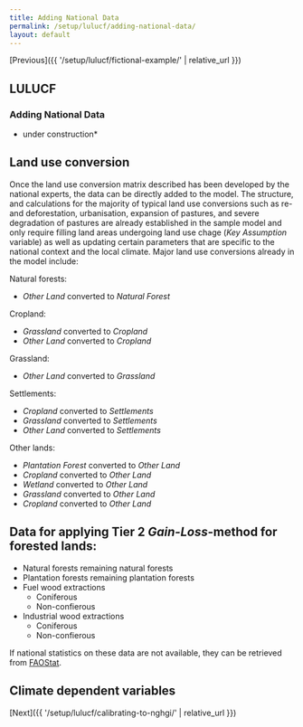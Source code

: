 ```yaml
---
title: Adding National Data
permalink: /setup/lulucf/adding-national-data/
layout: default
---
```

[Previous]({{ '/setup/lulucf/fictional-example/' | relative_url }})

## LULUCF
### Adding National Data 

* under construction*

## Land use conversion 
Once the land use conversion matrix described has been developed by the national experts, the data can be directly added to the 
model. The structure, and calculations for the majority of typical land use conversions such as re- and deforestation, urbanisation, expansion of pastures, and severe degradation of pastures are already established in the sample 
model and only require filling land areas undergoing land use chage (_Key Assumption_ variable) as well as updating certain parameters that are specific to the national context and the local climate. Major land use conversions already in the model include:

Natural forests:  
- _Other Land_ converted to _Natural Forest_  

Cropland:  
- _Grassland_ converted to _Cropland_  
- _Other Land_ converted to _Cropland_  

Grassland:
- _Other Land_ converted to _Grassland_  

Settlements:  
- _Cropland_ converted to _Settlements_  
- _Grassland_ converted to _Settlements_  
- _Other Land_ converted to _Settlements_  

Other lands:  
- _Plantation Forest_ converted to _Other Land_  
- _Cropland_ converted to _Other Land_  
- _Wetland_ converted to _Other Land_  
- _Grassland_ converted to _Other Land_  
- _Cropland_ converted to _Other Land_  

## Data for applying Tier 2 _Gain-Loss_-method for forested lands:
- Natural forests remaining natural forests
- Plantation forests remaining plantation forests
- Fuel wood extractions
  - Coniferous
  - Non-confierous
- Industrial wood extractions
  - Coniferous
  - Non-confierous
 
If national statistics on these data are not available, they can be retrieved from [FAOStat](https://www.fao.org/faostat/en/#data).

## Climate dependent variables 


[Next]({{ '/setup/lulucf/calibrating-to-nghgi/' | relative_url }})
